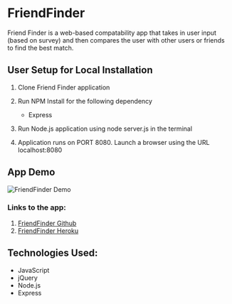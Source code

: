 # FriendFinder

Friend Finder is a web-based compatability app that takes in user input (based on survey) and then compares the user with other users or friends to find the best match.

## User Setup for Local Installation
1. Clone Friend Finder application

2. Run NPM Install for the following dependency
    * Express

3. Run Node.js application using node server.js in the terminal

4. Application runs on PORT 8080. Launch a browser using the URL localhost:8080

## App Demo
![FriendFinder Demo](./app/public/images/survey.gif)

### Links to the app:
1. [FriendFinder Github](https://github.com/Razinali/FriendFinder/)
2. [FriendFinder Heroku](https://morning-cliffs-92981.herokuapp.com/)

## Technologies Used:
* JavaScript
* jQuery
* Node.js
* Express
